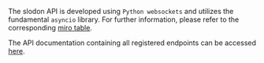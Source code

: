 The slodon API is developed using `Python websockets` and utilizes the fundamental `asyncio` library. For further information, please refer to the corresponding [miro table](https://miro.com/app/board/uXjVMENn7Fk=/?share_link_id=705467438077).


The API documentation containing all registered endpoints can be accessed [here](https://github.com/FlurryGlo/slodon/blob/main/slodon/api/utils/static.py).
